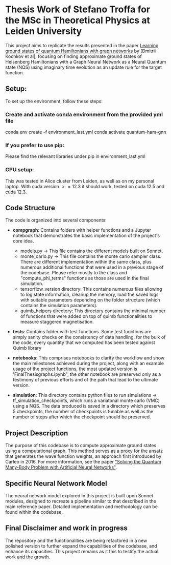 # Thesis Work of Stefano Troffa for the MSc in Theoretical Physics at Leiden University

This project aims to replicate the results presented in the paper [Learning ground states of quantum Hamiltonians with graph networks](https://arxiv.org/pdf/2110.06390) by [Dmitrii Kochkov et al], focusing on finding approximate ground states of Heisenberg Hamiltonians with a Graph Neural Network as a Neural Quantum state (NQS) using imaginary time evolution as an update rule for the target function.

## Setup:
To set up the environment, follow these steps:
### Create and activate conda environment from the provided yml file
conda env create -f environment_last.yml
conda activate quantum-ham-gnn

### If you prefer to use pip: 
Please find the relevant libraries under pip in environment_last.yml

### GPU setup: 
This was tested in Alice cluster from Leiden, as well as on my personal laptop. With cuda version $>=12.3$ it should work, tested on cuda $12.5$ and cuda $12.3$.

## Code Structure
The code is organized into several components:

- **compgraph**: Contains folders with helper functions and a Jupyter notebook that demonstrates the basic implementation of the project's core idea.
    - models.py -> This file contains the different models built on Sonnet.
    - monte_carlo.py -> This file contains the monte carlo sampler class. There are different implementation within the same class, plus numerous additional functions that were used in a previous stage of the codebase. Please refer mostly to the class and "compute_phi_terms" functions as those are used in the final simulation.
    - tensorflow_version directory: This contains numerous files allowing to log state information, cleanup the memory, load the saved logs with suitable parameters depending on the folder structure (which contains the simulation parameters).
    - quimb_helpers directory: This directory contains the minimal number of functions that were added on top of quimb functionalities to measure staggered magnetisation.


- **tests**: Contains folder with test functions. Some test functions are simply sanity checks on the consistency of data handling, for the bulk of the code, every quantity that we computed has been tested against Quimb library

- **notebooks**: This comprises notebooks to clarify the workflow and show the main milestones achieved during the project, along with an example usage of the project functions, the most updated version is 'FinalThesisgraphs.ipynb", the other notebook are preserved only as a testimony of previous efforts and of the path that lead to the ultimate version.

- **simulation**: This directory contains python files to run simulations -> tf_simulation_checkpoints, which runs a variatonal monte carlo (VMC) using a NQS. The data produced is saved in a directory which preserves 5 checkpoints, the number of checkpoints is tunable as well as the number of steps after which the checkpoint should be preserved. 


## Project Description

The purpose of this codebase is to compute approximate ground states using a computational graph. This method serves as a proxy for the ansatz that generates the wave function weights, an approach first introduced by Carleo in 2016. For more information, see the paper ["Solving the Quantum Many-Body Problem with Artificial Neural Networks"](https://arxiv.org/abs/1606.02318).

## Specific Neural Network Model

The neural network model explored in this project is built upon Sonnet modules, designed to recreate a pipeline similar to that described in the main reference paper. Detailed implementation and methodology can be found within the codebase.

## Final Disclaimer and work in progress
The repository and the functionalities are being refactored in a new polished version to further expand the capabilities of the codebase, and enhance its capacities. This project remains as it this to testify the actual work and the growth.
